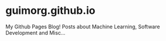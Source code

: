 # guimorg.github.io
My Github Pages Blog! Posts about Machine Learning, Software Development and Misc...
